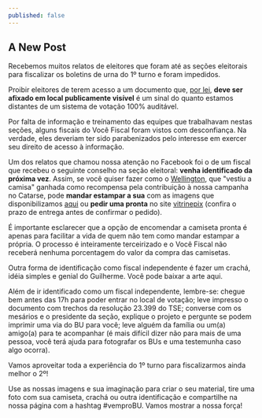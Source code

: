 ```yaml
---
published: false
---
```


## A New Post

Recebemos muitos relatos de eleitores que foram até as seções eleitorais para fiscalizar os boletins de urna do 1º turno e foram impedidos.

Proibir eleitores de terem acesso a um documento que, [por lei](https://bit.ly/bu-obrigatorio), **deve ser afixado em local publicamente visível** é um sinal do quanto estamos distantes de um sistema de votação 100% auditável.

Por falta de informação e treinamento das equipes que trabalhavam nestas seções,  alguns fiscais do Você Fiscal foram vistos com desconfiança. Na verdade, eles deveriam ter sido parabenizados pelo interesse em exercer seu direito de acesso à informação.

Um dos relatos que chamou nossa atenção no Facebook foi o de um fiscal que recebeu o seguinte conselho na seção eleitoral: **venha identificado da próxima vez**. Assim, se você quiser fazer como o [Wellington](https://www.facebook.com/photo.php?fbid=772569649466862&set=a.103307106393123.4273.100001415020485&type=1&theater), que "vestiu a camisa" ganhada como recompensa pela contribuição à nossa campanha no Catarse, pode **mandar estampar a sua** com as imagens que disponibilizamos [aqui](http://bit.ly/vocefiscal-camisetas) ou **pedir uma pronta** no site [vitrinepix](http://www.vitrinepix.com.br/vocefiscal/) (confira o prazo de entrega antes de confirmar o pedido).

É importante esclarecer que a opção de encomendar a camiseta pronta é apenas para facilitar a vida de quem não tem como mandar estampar a própria. O processo é inteiramente terceirizado e o Você Fiscal não receberá nenhuma porcentagem do valor da compra das camisetas.

Outra forma de identificação como fiscal independente é fazer um crachá, idéia simples e genial do Guilherme. Você pode baixar a arte aqui.

Além de ir identificado como um fiscal independente, lembre-se:
chegue bem antes das 17h para poder entrar no local de votação;
leve impresso o documento com trechos da resolução 23.399 do TSE;
converse com os mesários e o presidente da seção, explique o projeto e pergunte se podem imprimir uma via do BU para você;
leve alguém da família ou um(a) amigo(a) para te acompanhar (é mais difícil dizer não para mais de uma pessoa, você terá ajuda para fotografar os BUs e uma testemunha caso algo ocorra).

Vamos aproveitar toda a experiência do 1º turno para fiscalizarmos ainda melhor o 2º!

Use as nossas imagens e sua imaginação para criar o seu material, tire uma foto com sua camiseta, crachá ou outra identificação e compartilhe na nossa página com a hashtag #vemproBU.  Vamos mostrar a nossa força!
